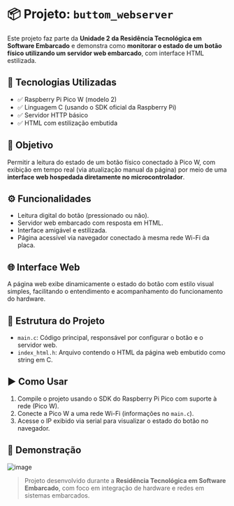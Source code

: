 # 📦 Projeto: `buttom_webserver`

Este projeto faz parte da **Unidade 2 da Residência Tecnológica em Software Embarcado** e demonstra como **monitorar o estado de um botão físico utilizando um servidor web embarcado**, com interface HTML estilizada.

## 🔧 Tecnologias Utilizadas
- ✅ Raspberry Pi Pico W (modelo 2)
- ✅ Linguagem C (usando o SDK oficial da Raspberry Pi)
- ✅ Servidor HTTP básico
- ✅ HTML com estilização embutida

## 🧠 Objetivo
Permitir a leitura do estado de um botão físico conectado à Pico W, com exibição em tempo real (via atualização manual da página) por meio de uma **interface web hospedada diretamente no microcontrolador**.

## ⚙️ Funcionalidades
- Leitura digital do botão (pressionado ou não).
- Servidor web embarcado com resposta em HTML.
- Interface amigável e estilizada.
- Página acessível via navegador conectado à mesma rede Wi-Fi da placa.

## 🌐 Interface Web
A página web exibe dinamicamente o estado do botão com estilo visual simples, facilitando o entendimento e acompanhamento do funcionamento do hardware.

## 📁 Estrutura do Projeto
- `main.c`: Código principal, responsável por configurar o botão e o servidor web.
- `index_html.h`: Arquivo contendo o HTML da página web embutido como string em C.

## ▶️ Como Usar
1. Compile o projeto usando o SDK do Raspberry Pi Pico com suporte à rede (Pico W).
2. Conecte a Pico W a uma rede Wi-Fi (informações no `main.c`).
3. Acesse o IP exibido via serial para visualizar o estado do botão no navegador.

## 📸 Demonstração
![image](https://github.com/user-attachments/assets/6b8a974c-ced7-4b9b-bfa5-694591182232)

> Projeto desenvolvido durante a **Residência Tecnológica em Software Embarcado**, com foco em integração de hardware e redes em sistemas embarcados.
